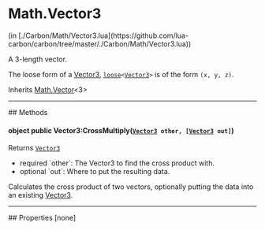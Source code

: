 <h1 class="class-title">Math.Vector3</h1>
<span class="file-link">(in [./Carbon/Math/Vector3.lua](https://github.com/lua-carbon/carbon/tree/master/./Carbon/Math/Vector3.lua))</span><br/>

A 3-length vector.

The loose form of a <a href="Classes/Math.Vector3">Vector3</a>, <code><a href="Types#loose">loose</a>&lt;<a href="Classes/Math.Vector3">Vector3</a>&gt;</code> is of the form <code>(x, y, z)</code>.

<span class="bold">Inherits <a href="Classes/Math.Vector">Math.Vector</a><3></span>

<hr />
## Methods
<h4 class="method-name"><span class="doc-scope doc-object">object</span> <span class="doc-visibility doc-public">public</span> Vector3:CrossMultiply(<code><a href="Classes/Math.Vector3">Vector3</a> other, [<a href="Classes/Math.Vector3">Vector3</a> out]</code>)</h4>
<p class="method-returns bold">Returns <code><a href="Classes/Math.Vector3">Vector3</a></code></p>
<ul class="doc-arg-list">
<li><span class="doc-arg-level doc-required">required</span>  `other`: The Vector3 to find the cross product with.</li>
<li><span class="doc-arg-level doc-optional">optional</span>  `out`: Where to put the resulting data.</li>
</ul>

Calculates the cross product of two vectors, optionally putting the data into an existing <a href="Classes/Math.Vector3">Vector3</a>.

<hr />
## Properties
[none]